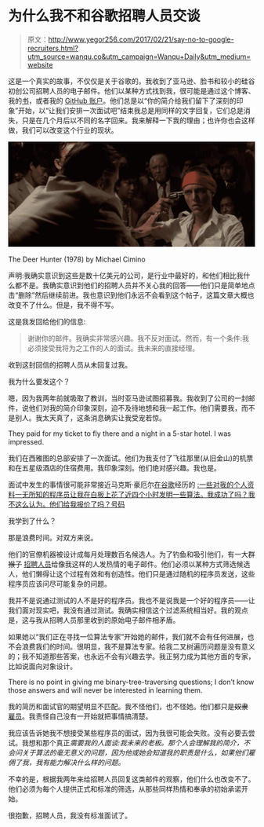 # 为什么我不和谷歌招聘人员交谈

> 原文：<http://www.yegor256.com/2017/02/21/say-no-to-google-recruiters.html?utm_source=wanqu.co&utm_campaign=Wanqu+Daily&utm_medium=website>

这是一个真实的故事，不仅仅是关于谷歌的。我收到了亚马逊、脸书和较小的硅谷初创公司招聘人员的电子邮件。他们以某种方式找到我，很可能是通过这个博客、我的[书](/books.html)，或者我的 [GitHub 账户](https://github.com/yegor256)。他们总是以“你的简介给我们留下了深刻的印象”开始，以“让我们安排一次面试吧”结束我总是用同样的文字回复，它们总是消失，只是在几个月后以不同的名字回来。我来解释一下我的理由；也许你也会这样做，我们可以改变这个行业的现状。

![The Deer Hunter (1978) by Michael Cimino](img/bc179c02e6f1d1890a7d139533a8963b.png)

The Deer Hunter (1978) by Michael Cimino



声明:我确实意识到这些是数十亿美元的公司，是行业中最好的，和他们相比我什么都不是。我确实意识到他们的招聘人员并不关心我的回答——他们只是简单地点击“删除”然后继续前进。我也意识到他们永远不会看到这个帖子，这篇文章大概也改变不了什么。但是，我不得不写。

这是我发回给他们的信息:

> 谢谢你的邮件。我确实非常感兴趣。我不反对面试。然而，有一个条件:我必须接受我将为之工作的人的面试。我未来的直接经理。

收到这封回信的招聘人员从未回复过我。

我为什么要发这个？

嗯，因为我两年前就吸取了教训，当时亚马逊试图招募我。我收到了公司的一封邮件，说他们对我的简介印象深刻，迫不及待地想和我一起工作。他们需要我，而不是别人。我太天真了，这条消息确实让我受宠若惊。

<aside class="quote">They paid for my ticket to fly there and a night in a 5-star hotel. I was impressed.</aside>

我们在西雅图的总部安排了一次面试。他们为我支付了飞往那里(从旧金山)的机票和在五星级酒店的住宿费用。我印象深刻。他们绝对感兴趣。我也是。

面试中发生的事情很可能非常接近马克斯·豪厄尔[在谷歌](https://twitter.com/mxcl/status/608682016205344768)经历的 [:一些对我的个人资料一无所知的程序员让我在白板上花了近四个小时发明一些算法。我成功了吗？我不这么认为。他们给我报价了吗？号码](https://news.ycombinator.com/item?id=9695102)

我学到了什么？

那是浪费时间。对双方来说。

他们的官僚机器被设计成每月处理数百名候选人。为了钓鱼和吸引他们，有一大群~~猴子~~ [招聘人员](/2015/09/29/mayonnaise.html)给像我这样的人发热情的电子邮件。他们必须以某种方式筛选候选人，他们懒得让这个过程有效和有创造性。他们只是通过随机的程序员发送，这些程序员应该问尽可能复杂的问题。

我并不是说通过测试的人不是好的程序员。我也不是说我是一个好的程序员——让我们面对现实吧，我没有通过测试。我确实相信这个过滤系统相当好。我的观点是，这与我从招聘人员那里收到的原始电子邮件相矛盾。

如果她以“我们正在寻找一位算法专家”开始她的邮件，我们就不会有任何进展，也不会浪费我们的时间。很明显，我不是算法专家。给我二叉树遍历问题是没有意义的；我不知道那些答案，也永远不会有兴趣去学。我正努力成为其他方面的专家，比如说面向对象设计。

<aside class="quote">There is no point in giving me binary-tree-traversing questions; I don’t know those answers and will never be interested in learning them.</aside>

我的简历和面试官的期望明显不匹配。我不怪他们，也不怪她。他们都只是~~奴隶~~ [雇员](/2015/10/06/how-to-be-good-office-slave.html)。我责怪自己没有一开始就把事情搞清楚。

我应该告诉她我不想接受某些程序员的面试，因为我很可能会失败。没有必要去尝试。我想和那个真正*需要我的人面谈:我未来的老板。那个人会理解我的简介，不会问关于算法的毫无意义的问题，因为他或她会知道我的职责是什么，如果他们雇佣了我，我有能力解决什么样的问题。*

不幸的是，根据我两年来给招聘人员回复这类邮件的观察，他们什么也改变不了。他们必须为每个人提供正式和标准的筛选，从那些同样热情和奉承的初始承诺开始。

很抱歉，招聘人员，我没有标准面试了。